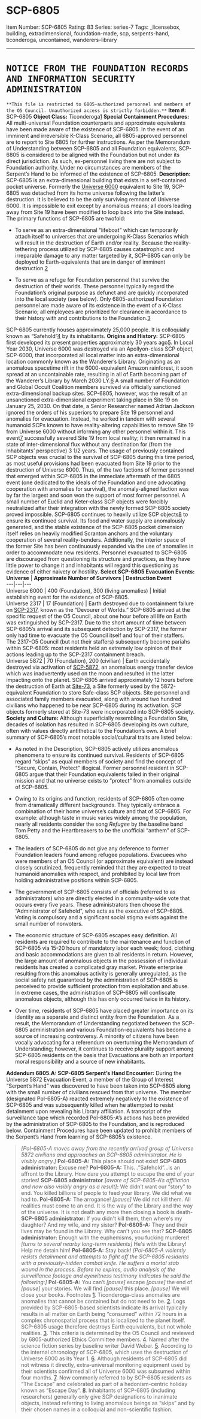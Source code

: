 # SCP-6805
Item Number: SCP-6805
Rating: 83
Series: series-7
Tags: _licensebox, building, extradimensional, foundation-made, scp, serpents-hand, ticonderoga, uncontained, wanderers-library

---

# `NOTICE FROM THE FOUNDATION RECORDS AND INFORMATION SECURITY ADMINISTRATION`
`**This file is restricted to 6805-authorized personnel and members of the O5 Council. Unauthorized access is strictly forbidden.**`
**Item #:** SCP-6805
**Object Class:** Ticonderoga[1](javascript:;)
**Special Containment Procedures:** All multi-universal Foundation counterparts and approximate equivalents have been made aware of the existence of SCP-6805. In the event of an imminent and irreversible K-Class Scenario, all 6805-approved personnel are to report to Site 6805 for further instructions.
As per the Memorandum of Understanding between SCP-6805 and all Foundation equivalents, SCP-6805 is considered to be aligned with the Foundation but not under its direct jurisdiction. As such, ex-personnel living there are not subject to Foundation authority.
Under no circumstances are members of the Serpent’s Hand to be informed of the existence of SCP-6805.
**Description:** SCP-6805 is an extra-dimensional building that exists in a self-contained pocket universe. Formerly the [Universe 6000](/scp-6000) equivalent to Site 19, SCP-6805 was detached from its home universe following the latter’s destruction. It is believed to be the only surviving remnant of Universe 6000. It is impossible to exit except by anomalous means; all doors leading away from Site 19 have been modified to loop back into the Site instead.
The primary functions of SCP-6805 are twofold:
  * To serve as an extra-dimensional “lifeboat” which can temporarily attach itself to universes that are undergoing K-Class Scenarios which will result in the destruction of Earth and/or reality. Because the reality-tethering process utilized by SCP-6805 causes catastrophic and irreparable damage to any matter targeted by it, SCP-6805 can only be deployed to Earth-equivalents that are in danger of imminent destruction.[2](javascript:;)

  * To serve as a refuge for Foundation personnel that survive the destruction of their worlds. These personnel typically regard the Foundation’s original purpose as defunct and are quickly incorporated into the local society (see below). Only 6805-authorized Foundation personnel are made aware of its existence in the event of a K-Class Scenario; all employees are prioritized for clearance in accordance to their history with and contributions to the Foundation.[3](javascript:;)

SCP-6805 currently houses approximately 25,000 people. It is colloquially known as “Safehold”[4](javascript:;) by its inhabitants.
**Origins and History:** SCP-6805 first developed its present properties approximately 30 years ago[5](javascript:;). In Local Year 2030, Universe 6000 was destroyed via an Apollyon-class SCP object, SCP-6000, that incorporated all local matter into an extra-dimensional location commonly known as the Wanderer’s Library. Originating as an anomalous spacetime rift in the 6000-equivalent Amazon rainforest, it soon spread at an uncontainable rate, resulting in all of Earth becoming part of the Wanderer’s Library by March 2030 LY.[6](javascript:;) A small number of Foundation and Global Occult Coalition members survived via officially sanctioned extra-dimensional backup sites. SCP-6805, however, was the result of an unsanctioned extra-dimensional experiment taking place in Site 19 on January 25, 2030.
On that date, a Senior Researcher named Adrian Jackson ignored the orders of his superiors to prepare Site 19 personnel and anomalies for evacuation. Instead, he worked in tandem with several humanoid SCPs known to have reality-altering capabilities to remove Site 19 from Universe 6000 without informing any other personnel within it. This event[7](javascript:;) successfully severed Site 19 from local reality; it then remained in a state of inter-dimensional flux without any destination for (from the inhabitants’ perspective) 3 1/2 years.
The usage of previously contained SCP objects was crucial to the survival of SCP-6805 during this time period, as most useful provisions had been evacuated from Site 19 prior to the destruction of Universe 6000. Thus, of the two factions of former personnel that emerged within SCP-6805 in the immediate aftermath of the 6805 event (one dedicated to the ideals of the Foundation and one advocating cooperation with anomalies for survival), the anomaly-aligned faction was by far the largest and soon won the support of most former personnel. A small number of Euclid and Keter-class SCP objects were forcibly neutralized after their integration with the newly formed SCP-6805 society proved impossible.
SCP-6805 continues to heavily utilize SCP objects[8](javascript:;) to ensure its continued survival. Its food and water supply are anomalously generated, and the stable existence of the SCP-6805 pocket dimension itself relies on heavily modified Scranton anchors and the voluntary cooperation of several reality-benders. Additionally, the interior space of the former Site has been continuously expanded via the use of anomalies in order to accommodate new residents.
Personnel evacuated to SCP-6805 are discouraged from questioning its structure and practices, as they have little power to change it and inhabitants will regard this questioning as evidence of either naivety or hostility.
**Select SCP-6805 Evacuation Events:**
**Universe** | **Approximate Number of Survivors** | **Destruction Event**  
---|---|---  
Universe 6000 | 400 (Foundation), 300 (living anomalies) | Initial establishing event for the existence of SCP-6805.  
Universe 2317 | 17 (Foundation) | Earth destroyed due to containment failure on [SCP-2317](/scp-2317), known as the “Devourer of Worlds.” SCP-6805 arrived at the specific request of the O5 Council, about one hour before all life on Earth was extinguished by SCP-2317. Due to the short amount of time between SCP-6805’s arrival and its subsequent detection by SCP-2317, the former only had time to evacuate the O5 Council itself and four of their staffers. The 2317-O5 Council (but not their staffers) subsequently become pariahs within SCP-6805: most residents held an extremely low opinion of their actions leading up to the SCP-2317 containment breach.  
Universe 5872 | 70 (Foundation), 200 (civilian) | Earth accidentally destroyed via activation of [SCP-5872](/scp-5872), an anomalous energy transfer device which was inadvertently used on the moon and resulted in the latter impacting onto the planet. SCP-6805 arrived approximately 12 hours before the destruction of Earth at [Site-73](http://www.scpwiki.com/secure-facilities-locations), a Site formerly used by the 5872-equivalent Foundation to store Safe-class SCP objects. Site personnel and associated family members evacuated, along with around two hundred civilians who happened to be near SCP-6805 during its activation. SCP objects formerly stored at Site-73 were incorporated into SCP-6805 society.  
**Society and Culture:** Although superficially resembling a Foundation Site, decades of isolation has resulted in SCP-6805 developing its own culture, often with values directly antithetical to the Foundation’s own. A brief summary of SCP-6805’s most notable social/cultural traits are listed below:
  * As noted in the Description, SCP-6805 actively utilizes anomalous phenomena to ensure its continued survival. Residents of SCP-6805 regard “skips” as equal members of society and find the concept of “Secure, Contain, Protect” illogical. Former personnel resident in SCP-6805 argue that their Foundation equivalents failed in their original mission and that no universe exists to “protect” from anomalies outside of SCP-6805.

  * Owing to its origins and function, residents of SCP-6805 often come from dramatically different backgrounds. They typically embrace a combination of their home universe’s culture and that of SCP-6805. For example: although taste in music varies widely among the population, nearly all residents consider the song _Refugee_ by the baseline band Tom Petty and the Heartbreakers to be the unofficial “anthem” of SCP-6805.

  * The leaders of SCP-6805 do not give any deference to former Foundation leaders found among refugee populations. Evacuees who were members of an O5 Council (or approximate equivalent) are instead closely scrutinized, frequently reminded that they are expected to treat humanoid anomalies with respect, and prohibited by local law from holding administrative positions within SCP-6805.

  * The government of SCP-6805 consists of officials (referred to as administrators) who are directly elected in a community-wide vote that occurs every five years. These administrators then choose the “Administrator of Safehold”, who acts as the executive of SCP-6805. Voting is compulsory and a significant social stigma exists against the small number of nonvoters.

  * The economic structure of SCP-6805 escapes easy definition. All residents are required to contribute to the maintenance and function of SCP-6805 via 15-20 hours of mandatory labor each week; food, clothing and basic accommodations are given to all residents in return. However, the large amount of anomalous objects in the possession of individual residents has created a complicated gray market. Private enterprise resulting from this anomalous activity is generally unregulated, as the social safety net guaranteed by the administration of SCP-6805 is perceived to provide sufficient protection from exploitation and abuse. In extreme cases, the administration of SCP-6805 will confiscate anomalous objects, although this has only occurred twice in its history.

  * Over time, residents of SCP-6805 have placed greater importance on its identity as a separate and distinct entity from the Foundation. As a result, the Memorandum of Understanding negotiated between the SCP-6805 administration and various Foundation-equivalents has become a source of increasing controversy. A minority of citizens have been vocally advocating for a referendum on overturning the Memorandum of Understanding; however, it continues to receive plurality support among SCP-6805 residents on the basis that Evacuations are both an important moral responsibility and a source of new inhabitants.

**Addendum 6805.A: SCP-6805 Serpent’s Hand Encounter:** During the Universe 5872 Evacuation Event, a member of the Group of Interest “Serpent’s Hand” was discovered to have been taken into SCP-6805 along with the small number of civilians rescued from that universe. The member (designated PoI-6805-A) reacted extremely negatively to the existence of SCP-6805 and was subsequently killed when he attempted to resist detainment upon revealing his Library affiliation. A transcript of the surveillance tape which recorded PoI-6805-A’s actions has been provided by the administration of SCP-6805 to the Foundation, and is reproduced below. Containment Procedures have been updated to prohibit members of the Serpent’s Hand from learning of SCP-6805’s existence.
> _[PoI-6805-A moves away from the recently arrived group of Universe 5872 civilians and approaches an SCP-6805 administrator. He is visibly angry.]_
> **PoI-6805-A:** This place should not exist!
> **SCP-6805 administrator:** Excuse me?
> **PoI-6805-A:** This…”Safehold”…is an affront to the Library. How dare you attempt to escape the end of your stories!
> **SCP-6805 administrator** _[aware of SCP-6805-A’s affiliation and now also visibly angry as a result]_**:** We didn’t want our “story” to end. You killed billions of people to feed your library. We did what we had to.
> **PoI-6805-A:** The arrogance! _[pause]_ We did not kill them. All realities must come to an end. It is the way of the Library and the way of the universe. It is not death any more then closing a book is death-
> **SCP-6805 administrator:** If you didn't kill them, then where's my daughter? And my wife, and my sister?
> **PoI-6805-A:** They and their lives may be found in the Library. Why can't you see that?
> **SCP-6805 administrator:** Enough with the euphemisms, you fucking murderer! _[turns to several nearby long-term residents]_ He's with the Library! Help me detain him!
> **PoI-6805-A:** Stay back!
> _[PoI-6805-A violently resists detainment and attempts to fight off the SCP-6805 residents with a previously-hidden combat knife. He suffers a mortal stab wound in the process. Before he expires, audio analysis of the surveillance footage and eyewitness testimony indicates he said the following:]_
> **PoI-6805-A:** You can’t _[pause]_ escape _[pause]_ the end of _[pause]_ your stories. We will find _[pause]_ this place. _[pause]_ We will close your books.
Footnotes
[1](javascript:;). Ticonderoga-class anomalies are anomalies that cannot be contained but do not need to be.
[2](javascript:;). Logs provided by SCP-6805-based scientists indicate its arrival typically results in all matter on Earth being “consumed” within 72 hours in a complex chronospatial process that is localized to the planet itself. SCP-6805 usage therefore destroys Earth equivalents, but not whole realities.
[3](javascript:;). This criteria is determined by the O5 Council and reviewed by 6805-authorized Ethics Committee members.
[4](javascript:;). Named after the science fiction series by baseline writer David Weber.
[5](javascript:;). According to the internal chronology of SCP-6805, which uses the destruction of Universe 6000 as its Year 1.
[6](javascript:;). Although residents of SCP-6805 did not witness it directly, extra-universal monitoring equipment used by their scientists confirmed all of Universe 6000 was subsumed within four months.
[7](javascript:;). Now commonly referred to by SCP-6805 residents as “The Escape” and celebrated as part of a hedonism-centric holiday known as “Escape Day”.
[8](javascript:;). Inhabitants of SCP-6805 (including researchers) generally only give SCP designations to inanimate objects, instead referring to living anomalous beings as “skips” and by their chosen names in a colloquial and non-scientific fashion.